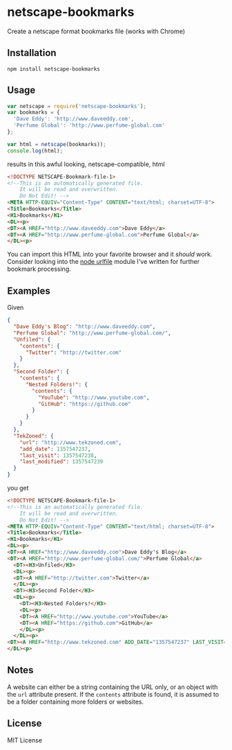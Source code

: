 netscape-bookmarks
==================

Create a netscape format bookmarks file (works with Chrome)

Installation
------------

    npm install netscape-bookmarks

Usage
-----

``` js
var netscape = require('netscape-bookmarks');
var bookmarks = {
  'Dave Eddy': 'http://www.daveeddy.com',
  'Perfume Global': 'http://www.perfume-global.com'
};

var html = netscape(bookmarks));
console.log(html);
```

results in this awful looking, netscape-compatible, html

``` html
<!DOCTYPE NETSCAPE-Bookmark-file-1>
<!--This is an automatically generated file.
    It will be read and overwritten.
    Do Not Edit! -->
<META HTTP-EQUIV="Content-Type" CONTENT="text/html; charset=UTF-8">
<Title>Bookmarks</Title>
<H1>Bookmarks</H1>
<DL><p>
<DT><A HREF="http://www.daveeddy.com">Dave Eddy</a>
<DT><A HREF="http://www.perfume-global.com">Perfume Global</a>
</DL><p>
```

You can import this HTML into your favorite browser and it *should*
work.  Consider looking into the [node urlfile](https://github.com/bahamas10/node-urlfile)
module I've written for further bookmark processing.

Examples
--------

Given

``` json
{
  "Dave Eddy's Blog": "http://www.daveeddy.com",
  "Perfume Global": "http://www.perfume-global.com/",
  "Unfiled": {
    "contents": {
      "Twitter": "http://twitter.com"
    }
  },
  "Second Folder": {
    "contents": {
      "Nested Folders!": {
        "contents": {
          "YouTube": "http://www.youtube.com",
          "GitHub": "https://github.com"
        }
      }
    }
  },
  "TekZoned": {
    "url": "http://www.tekzoned.com",
    "add_date": 1357547237,
    "last_visit": 1357547238,
    "last_modified": 1357547239
  }
}
```

you get

``` html
<!DOCTYPE NETSCAPE-Bookmark-file-1>
<!--This is an automatically generated file.
    It will be read and overwritten.
    Do Not Edit! -->
<META HTTP-EQUIV="Content-Type" CONTENT="text/html; charset=UTF-8">
<Title>Bookmarks</Title>
<H1>Bookmarks</H1>
<DL><p>
<DT><A HREF="http://www.daveeddy.com">Dave Eddy's Blog</a>
<DT><A HREF="http://www.perfume-global.com/">Perfume Global</a>
  <DT><H3>Unfiled</H3>
  <DL><p>
  <DT><A HREF="http://twitter.com">Twitter</a>
  </DL><p>
  <DT><H3>Second Folder</H3>
  <DL><p>
    <DT><H3>Nested Folders!</H3>
    <DL><p>
    <DT><A HREF="http://www.youtube.com">YouTube</a>
    <DT><A HREF="https://github.com">GitHub</a>
    </DL><p>
  </DL><p>
<DT><A HREF="http://www.tekzoned.com" ADD_DATE="1357547237" LAST_VISIT="1357547238" LAST_MODIFIED="1357547239">TekZoned</a>
</DL><p>
```

Notes
-----

A website can either be a string containing the URL only, or an object with
the `url` attribute present.  If the `contents` attribute is found, it is
assumed to be a folder containing more folders or websites.

License
-------

MIT License
